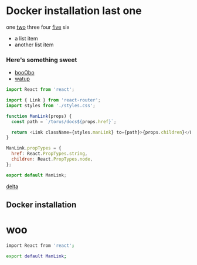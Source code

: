 Docker installation last one
====================

one [two](/commands/reading-and-writing) three four [five](/five) six
- a list item
- another list item

### Here's something sweet
- [booObo](/obo)
- [watup](/dfd)

```js
import React from 'react';

import { Link } from 'react-router';
import styles from './styles.css';

function ManLink(props) {
  const path = `/torus/docs${props.href}`;

  return <Link className={styles.manLink} to={path}>{props.children}</Link>;
}

ManLink.propTypes = {
  href: React.PropTypes.string,
  children: React.PropTypes.node,
};

export default ManLink;
```

<div onmouseover="alert(&#x22;alpha&#x22;)"><a href="jAva script:alert(&#x22;bravo&#x22;)" onclick="alert(&#x22;charlie&#x22;)">delta</a>

## Docker installation

# woo

```sh
import React from 'react';

export default ManLink;
```
